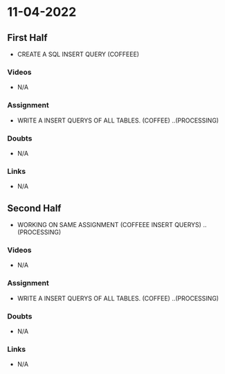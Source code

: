 # 11-04-2022

## First Half

- CREATE A SQL INSERT QUERY (COFFEEE)

### Videos

- N/A

### Assignment

- WRITE A INSERT QUERYS OF ALL TABLES. (COFFEE) ..(PROCESSING)

### Doubts

- N/A 

### Links

- N/A

## Second Half

- WORKING ON SAME ASSIGNMENT (COFFEEE INSERT QUERYS) ..(PROCESSING)

### Videos

- N/A

### Assignment 

-  WRITE A INSERT QUERYS OF ALL TABLES. (COFFEE) ..(PROCESSING)


### Doubts

- N/A

### Links

- N/A